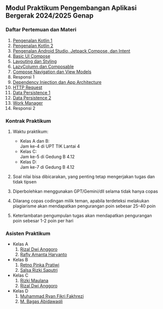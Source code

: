 ## Modul Praktikum Pengembangan Aplikasi Bergerak 2024/2025 Genap

### Daftar Pertemuan dan Materi

1. [Pengenalan Kotlin 1](./week-01/materi.md)  
2. [Pengenalan Kotlin 2](./week-02/materi.md)  
3. [Pengenalan Android Studio, Jetpack Compose, dan Intent](./week-03/materi.md)  
4. [Basic UI Compose](./week-04/materi.md)  
5. [Layouting dan Styling](./week-05/materi.md)  
6. [LazyColumn dan Composable](./week-06/materi.md)  
7. [Compose Navigation dan View Models](./week-07/materi.md)  
8. Responsi 1  
9. [Dependency Injection dan App Architecture](./week-09/materi.md)  
10. [HTTP Request](./week-10/materi.md)  
11. [Data Persistence 1](./week-11/materi.md)  
12. [Data Persistence 2](./week-12/materi.md)  
13. [Work Manager](./week-13/materi.md)  
14. Responsi 2

### Kontrak Praktikum

1. Waktu praktikum:

   - Kelas A dan B: <br>
     Jam ke-4 di UPT TIK Lantai 4
   - Kelas C: <br>
     Jam ke-5 di Gedung B 4.12
   - Kelas D: <br>
     Jam ke-7 di Gedung B 4.12

2. Soal nilai bisa dibicarakan, yang penting tetap mengerjakan tugas dan tidak tipsen
3. Diperbolehkan menggunakan GPT/Gemini/dll selama tidak hanya copas
4. Dilarang copas codingan milik teman, apabila terdeteksi melakukan plagiarisme akan mendapatkan pengurangan poin sebesar 25-40 poin
5. Keterlambatan pengumpulan tugas akan mendapatkan pengurangan poin sebesar 1-2 poin per hari

### Asisten Praktikum

- Kelas A
  1. [Rizal Dwi Anggoro](https://github.com/rizalanggoro)
  2. [Rafly Amanta Haryanto](https://github.com/raflyamanta)
- Kelas B
  1. [Retno Pinka Pratiwi](https://github.com/enopinka)
  2. [Salsa Rizki Saputri](https://github.com/salsarizkii)
- Kelas C
  1. [Rizki Maulana](https://github.com/rizkimaulana32)
  2. [Rizal Dwi Anggoro](https://github.com/rizalanggoro)
- Kelas D
  1. [Muhammad Ryan Fikri Fakhrezi](https://github.com/yanfiq)
  2. [M. Bagas Abidawaqli](https://github.com/abqli484)
